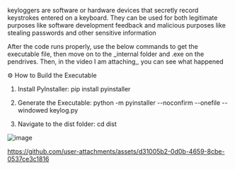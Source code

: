 keyloggers are software or hardware devices that secretly record keystrokes entered on a keyboard. They can be used for both legitimate purposes like software development feedback and malicious purposes like stealing passwords and other sensitive information


After the code runs properly, use the below commands to get the executable file, then move on to the _internal folder and <filename>.exe on the pendrives. Then, in the video I am attaching,, you can see what happened


⚙️ How to Build the Executable

1. Install PyInstaller:
  pip install pyinstaller

2. Generate the Executable:
  python -m pyinstaller --noconfirm --onefile --windowed keylog.py

3. Navigate to the dist folder:
  cd dist


![image](https://github.com/user-attachments/assets/f32a015e-113c-4159-b6b1-d8b4b66b0476)



https://github.com/user-attachments/assets/d31005b2-0d0b-4659-8cbe-0537ce3c1816

